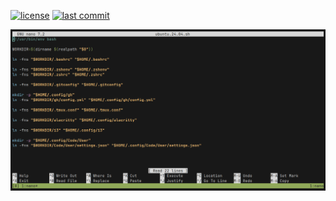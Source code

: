 [![license](https://img.shields.io/github/license/SantosVilanculos/configuration)](https://github.com/SantosVilanculos/configuration/blob/main/LICENSE)
[![last commit](https://img.shields.io/github/last-commit/SantosVilanculos/configuration)](https://github.com/SantosVilanculos/configuration/commits/main)

![](./screenshot.png)
